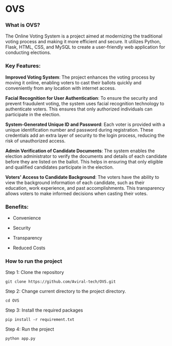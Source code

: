 # OVS

### What is OVS?
The Online Voting System is a project aimed at modernizing the traditional voting process and making it more efficient and secure. It utilizes Python, Flask, HTML, CSS, and MySQL to create a user-friendly web application for conducting elections.

### Key Features:
**Improved Voting System**: The project enhances the voting process by moving it online, enabling voters to cast their ballots quickly and conveniently from any location with internet access.

**Facial Recognition for User Authentication**: To ensure the security and prevent fraudulent voting, the system uses facial recognition technology to authenticate voters. This ensures that only authorized individuals can participate in the election.

**System-Generated Unique ID and Password**: Each voter is provided with a unique identification number and password during registration. These credentials add an extra layer of security to the login process, reducing the risk of unauthorized access.

**Admin Verification of Candidate Documents**: The system enables the election administrator to verify the documents and details of each candidate before they are listed on the ballot. This helps in ensuring that only eligible and qualified candidates participate in the election.

**Voters' Access to Candidate Background**: The voters have the ability to view the background information of each candidate, such as their education, work experience, and past accomplishments. This transparency allows voters to make informed decisions when casting their votes.

### Benefits:
- Convenience

- Security

- Transparency

- Reduced Costs

### How to run the project
Step 1: Clone the repository

``` git clone https://github.com/Aviral-tech/OVS.git ```

Step 2: Change current directory to the project directory.
  
  ``` cd OVS ```

Step 3: Install the required packages

``` pip install -r requirement.txt ```

Step 4: Run the project

``` python app.py ```

